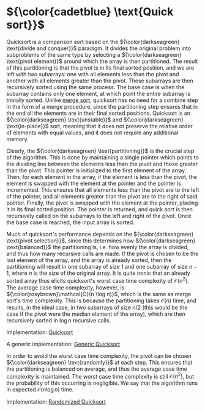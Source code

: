 # ${\color{cadetblue} \text{Quick sort}}$

Quicksort is a comparison sort based on the ${\color{darkseagreen} \text{divide and conquer}}$ paradigm. It divides the original problem into subproblems of the same type by selecting a ${\color{darkseagreen} \text{pivot element}}$ around which the array is then partitioned. The result of this partitioning is that the pivot is in its final sorted position, and we are left with two subarrays: one with all elements less than the pivot and another with all elements greater than the pivot. These subarrays are then recursively sorted using the same process. The base case is when the subarray contains only one element, at which point the entire subarray is trivially sorted. Unlike [merge sort](https://github.com/pl3onasm/CLRS/tree/main/algorithms/sorting/merge-sort), quicksort has no need for a combine step in the form of a merge procedure, since the partitioning step ensures that in the end all the elements are in their final sorted positions. Quicksort is an ${\color{darkseagreen} \text{unstable}}$ and ${\color{darkseagreen} \text{in-place}}$ sort, meaning that it does not preserve the relative order of elements with equal values, and it does not require any additional memory.

Clearly, the ${\color{darkseagreen} \text{partitioning}}$  is the crucial step of the algorithm. This is done by maintaining a single pointer which points to the dividing line between the elements less than the pivot and those greater than the pivot. This pointer is initialized to the first element of the array. Then, for each element in the array, if the element is less than the pivot, the element is swapped with the element at the pointer and the pointer is incremented. This ensures that all elements less than the pivot are to the left of the pointer, and all elements greater than the pivot are to the right of said pointer. Finally, the pivot is swapped with the element at the pointer, placing it in its final sorted position. The pointer is returned, and quick sort is then recursively called on the subarrays to the left and right of the pivot. Once the base case is reached, the input array is sorted.

Much of quicksort's performance depends on the ${\color{darkseagreen} \text{pivot selection}}$, since this determines how ${\color{darkseagreen} \text{balanced}}$ the partitioning is, i.e. how evenly the array is divided, and thus how many recursive calls are made. If the pivot is chosen to be the last element of the array, and the array is already sorted, then the partitioning will result in one subarray of size $1$ and one subarray of size $n-1$, where $n$ is the size of the original array. It is quite ironic that an already sorted array thus elicits quicksort's worst case time complexity of $\mathcal{O}(n^2)$. The average case time complexity, however, is ${\color{rosybrown}\mathcal{O}(n \log n)}$, which is the same as merge sort's time complexity. This is because the partitioning takes $\mathcal{O}(n)$ time, and results, in the ideal case, in two subarrays of size $n/2$ (this would be the case if the pivot were the median element of the array), which are then recursively sorted in $\log n$ recursive calls.

Implementation: [Quicksort](https://github.com/pl3onasm/CLRS/tree/main/algorithms/sorting/quick-sort/quicksort.c)

A generic implementation: [Generic Quicksort](https://github.com/pl3onasm/CLRS/tree/main/algorithms/sorting/quick-sort/genqsort.c)

In order to avoid the worst case time complexity, the pivot can be chosen ${\color{darkseagreen} \text{randomly}}$ at each step. This ensures that the partitioning is balanced on average, and thus the average case time complexity is maintained. The worst case time complexity is still $\mathcal{O}(n^2)$, but the probability of this occurring is negligible. We say that the algorithm runs in expected $\mathcal{O}(n \log n)$ time.

Implementation: [Randomized Quicksort](https://github.com/pl3onasm/CLRS/tree/main/algorithms/sorting/quick-sort/randomqsort.c)
